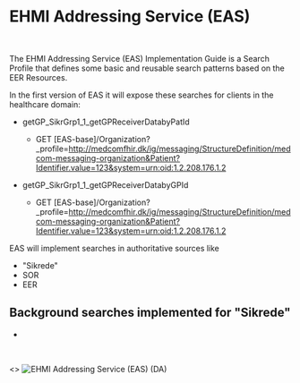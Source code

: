 # EHMI Addressing Service (EAS)

<br/>

The EHMI Addressing Service (EAS) Implementation Guide is a Search Profile that defines some basic and reusable search patterns based on the EER Resources. 

In the first version of EAS it will expose these searches for clients in the healthcare domain:

- getGP_SikrGrp1_1_getGPReceiverDatabyPatId
    - GET [EAS-base]/Organization?_profile=http://medcomfhir.dk/ig/messaging/StructureDefinition/medcom-messaging-organization&Patient?Identifier.value=123&system=urn:oid:1.2.208.176.1.2

- getGP_SikrGrp1_1_getGPReceiverDatabyGPId
    - GET [EAS-base]/Organization?_profile=http://medcomfhir.dk/ig/messaging/StructureDefinition/medcom-messaging-organization&Patient?Identifier.value=123&system=urn:oid:1.2.208.176.1.2

EAS will implement searches in authoritative sources like 

- "Sikrede"
- SOR
- EER
 
 ## Background searches implemented for "Sikrede"
 
 -


<br/>

<>
![EHMI Addressing Service (EAS) (DA)](./EAS1_1100x551.png "EHMI Addressing Service (EAS) (DA)")

<br/>

